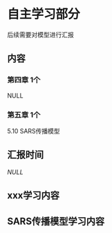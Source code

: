 # 自主学习部分
后续需要对模型进行汇报

## 内容
### 第四章 1个
NULL
### 第五章 1个
5.10 SARS传播模型

## 汇报时间
*NULL*

## xxx学习内容

## SARS传播模型学习内容